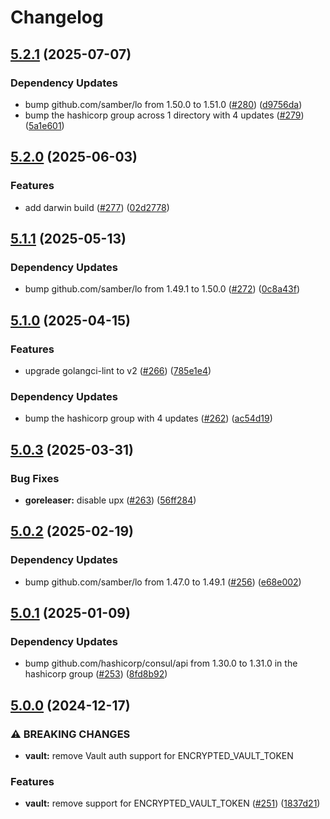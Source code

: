 # Changelog

## [5.2.1](https://github.com/articulate/docker-bootstrap/compare/v5.2.0...v5.2.1) (2025-07-07)


### Dependency Updates

* bump github.com/samber/lo from 1.50.0 to 1.51.0 ([#280](https://github.com/articulate/docker-bootstrap/issues/280)) ([d9756da](https://github.com/articulate/docker-bootstrap/commit/d9756dadc6b2d482bbce2f627f8e927f1986ba70))
* bump the hashicorp group across 1 directory with 4 updates ([#279](https://github.com/articulate/docker-bootstrap/issues/279)) ([5a1e601](https://github.com/articulate/docker-bootstrap/commit/5a1e601eeebcabae4124eb2884e39e7a95548046))

## [5.2.0](https://github.com/articulate/docker-bootstrap/compare/v5.1.1...v5.2.0) (2025-06-03)


### Features

* add darwin build ([#277](https://github.com/articulate/docker-bootstrap/issues/277)) ([02d2778](https://github.com/articulate/docker-bootstrap/commit/02d27786a150f37bf20678d5b02e2d7b8bd84bc9))

## [5.1.1](https://github.com/articulate/docker-bootstrap/compare/v5.1.0...v5.1.1) (2025-05-13)


### Dependency Updates

* bump github.com/samber/lo from 1.49.1 to 1.50.0 ([#272](https://github.com/articulate/docker-bootstrap/issues/272)) ([0c8a43f](https://github.com/articulate/docker-bootstrap/commit/0c8a43f3f3247bb7a368bae50d9e6bed87748dfe))

## [5.1.0](https://github.com/articulate/docker-bootstrap/compare/v5.0.3...v5.1.0) (2025-04-15)


### Features

* upgrade golangci-lint to v2 ([#266](https://github.com/articulate/docker-bootstrap/issues/266)) ([785e1e4](https://github.com/articulate/docker-bootstrap/commit/785e1e4437ff6a09277a7118bcab804107e65961))


### Dependency Updates

* bump the hashicorp group with 4 updates ([#262](https://github.com/articulate/docker-bootstrap/issues/262)) ([ac54d19](https://github.com/articulate/docker-bootstrap/commit/ac54d19d354d38bb700a1918c2e8094a709766dc))

## [5.0.3](https://github.com/articulate/docker-bootstrap/compare/v5.0.2...v5.0.3) (2025-03-31)


### Bug Fixes

* **goreleaser:** disable upx ([#263](https://github.com/articulate/docker-bootstrap/issues/263)) ([56ff284](https://github.com/articulate/docker-bootstrap/commit/56ff2846ea266730179e626e2f6185fa60c5411a))

## [5.0.2](https://github.com/articulate/docker-bootstrap/compare/v5.0.1...v5.0.2) (2025-02-19)


### Dependency Updates

* bump github.com/samber/lo from 1.47.0 to 1.49.1 ([#256](https://github.com/articulate/docker-bootstrap/issues/256)) ([e68e002](https://github.com/articulate/docker-bootstrap/commit/e68e002a1fd7d5248e4949c96c3c4eaa6297af5d))

## [5.0.1](https://github.com/articulate/docker-bootstrap/compare/v5.0.0...v5.0.1) (2025-01-09)


### Dependency Updates

* bump github.com/hashicorp/consul/api from 1.30.0 to 1.31.0 in the hashicorp group ([#253](https://github.com/articulate/docker-bootstrap/issues/253)) ([8fd8b92](https://github.com/articulate/docker-bootstrap/commit/8fd8b92b72f968ed852e40c4c1803e3e3cf3726c))

## [5.0.0](https://github.com/articulate/docker-bootstrap/compare/v4.2.1...v5.0.0) (2024-12-17)


### ⚠ BREAKING CHANGES

* **vault:** remove Vault auth support for ENCRYPTED_VAULT_TOKEN

### Features

* **vault:** remove support for ENCRYPTED_VAULT_TOKEN ([#251](https://github.com/articulate/docker-bootstrap/issues/251)) ([1837d21](https://github.com/articulate/docker-bootstrap/commit/1837d21bafcecf715ae8e3fff428e70f21a1b8a3))
